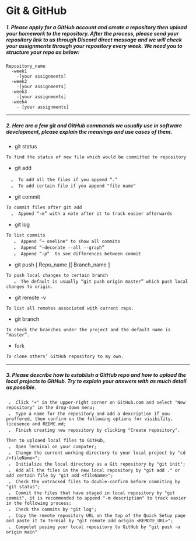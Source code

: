 Git & GitHub
==========================================


##### 1. Please apply for a GitHub account and create a repository then upload your homework to the repository. After the process, please send your repository link to us through Discord direct message and we will check your assignments through your repository every week. We need you to structure your repo as below:
 
    Repository_name 
      -week1
        -[your assignments] 
      -week2
        -[your assignments] 
      -week3
        -[your assignments] 
      -week4
        - [your assignments]
 
-------
##### 2. Here are a few git and GitHub commands we usually use in software development, please explain the meanings and use cases of them.
* git status
```
To find the status of new file which would be committed to repository
```
* git add
```
  。 To add all the files if you append “.” 
  。 To add certain file if you append "file name"
```
* git commit
```
To commit files after git add
  。 Append “-m” with a note after it to track easier afterwards
```
* git log
```
To list commits
   。 Append “— oneline" to show all commits
   。 Append “—decorate --all --graph”
   。 Append “-p”  to see differences between commit
```
* git push [ Repo_name ][ Branch_name ]
```
To push local changes to certain branch
   。 The default is usually “git push origin master” which push local changes to origin.
```
* git remote -v
```
To list all remotes associated with current repo.
```
* git branch
```
To check the branches under the project and the default name is “master”.
```
* fork
```
To clone others’ GitHub repository to my own.
```

-------
##### 3. Please describe how to establish a GitHub repo and how to upload the local projects to GitHub. Try to explain your answers with as much detail as possible.
```
 。 Click "+" in the upper-right corner on GitHub.com and select "New repository" in the drop-down menu;
 。 Type a name for the repository and add a dexcription if you preffered, then confirm on the following options for visibility, licesence and REDME.md;
 。 Finish creating new repository by clicking "Create repository".
 
Then to uploaed local files to GitHub,
 。 Open Terminal on your computer;
 。 Change the current working directory to your local project by "cd /<fileName>";
 。 Initialize the local directory as a Git repository by "git init";
 。 Add all the files in the new local repository by "git add ." or add certain file by "git add <fileName>";
 。 Check the untracked files to double-confirm before commiting by "git status";
 。 Commit the files that have staged in local repository by "git commit", it is recommended to append "-m description" to track easier in the following process;
 。 Check the commits by "git log";
 。 Copy the remote repository URL on the top of the Quick Setup page and paste it to Termial by "git remote add origin <REMOTE_URL>";
 。 Compelet pusing your local repository to GitHub by "git push -u origin main"

